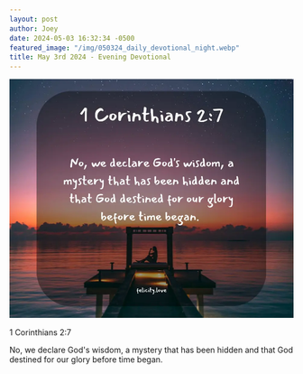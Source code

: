 ```yaml
---
layout: post
author: Joey
date: 2024-05-03 16:32:34 -0500
featured_image: "/img/050324_daily_devotional_night.webp"
title: May 3rd 2024 - Evening Devotional
---
```


[![May 3rd 2024 - Evening Devotional](/img/050324_daily_devotional_night.webp)](/img/050324_daily_devotional_night.webp)

1 Corinthians 2:7

No, we declare God's wisdom, a mystery that has been hidden and that God destined for our glory before time began. 